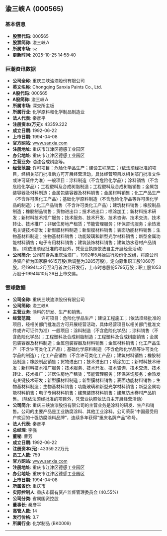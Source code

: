 ## 渝三峡Ａ (000565)

### 基本信息

- **股票代码**: 000565
- **股票简称**: 渝三峡Ａ
- **所属市场**: sz
- **更新时间**: 2025-10-25 14:58:40

### 巨潮资讯数据

- **公司全称**: 重庆三峡油漆股份有限公司
- **英文名称**: Chongqing Sanxia Paints Co., Ltd.
- **A股代码**: 000565
- **A股简称**: 渝三峡Ａ
- **所属市场**: 深交所主板
- **所属行业**: 化学原料和化学制品制造业
- **法人代表**: 秦彦平
- **注册资本(万元)**: 43359.222
- **成立日期**: 1992-06-22
- **上市日期**: 1994-04-08
- **官方网站**: www.sanxia.com
- **注册地址**: 重庆市江津区德感工业园区
- **办公地址**: 重庆市江津区德感工业园区
- **主营业务**: 油漆合成树脂等。
- **经营范围**: 许可项目：危险化学品生产；建设工程施工；（依法须经批准的项目，经相关部门批准后方可开展经营活动，具体经营项目以相关部门批准文件或许可证件为准）一般项目：涂料制造（不含危险化学品）；涂料销售（不含危险化学品）；工程塑料及合成树脂制造；工程塑料及合成树脂销售；金属包装容器及材料制造；金属包装容器及材料销售；金属材料销售；化工产品生产（不含许可类化工产品）；基础化学原料制造（不含危险化学品等许可类化学品的制造）；化工产品销售（不含许可类化工产品）；建筑材料销售；橡胶制品制造；橡胶制品销售；货物进出口；技术进出口；喷涂加工；新材料技术研发；新材料技术推广服务；技术服务、技术开发、技术咨询、技术交流、技术转让、技术推广；非居住房地产租赁；节能管理服务；环保咨询服务；余热发电关键技术研发；新型膜材料制造；新型膜材料销售；表面功能材料销售；生物基材料制造；生物基材料销售；功能玻璃和新型光学材料销售；新型金属功能材料销售；电子专用材料销售；建筑装饰材料销售；建筑防水卷材产品销售。（除依法须经批准的项目外，凭营业执照依法自主开展经营活动）
- **公司简介**: 公司前身系重庆油漆厂，1992年5月始进行股份化改组，将原公司净资产折为国家股4615万股(后调整为3285万股)，定向募集职工股1060万股，经1994年2月至3月首次公开发行，上市时总股份5795万股；职工股1053万股于1994年10月26日上市交易。

### 雪球数据

- **公司全称**: 重庆三峡油漆股份有限公司
- **公司简称**: 渝三峡A
- **主营业务**: 涂料的研发、生产和销售。
- **经营范围**: 　　许可项目：危险化学品生产；建设工程施工；（依法须经批准的项目，经相关部门批准后方可开展经营活动，具体经营项目以相关部门批准文件或许可证件为准）一般项目：涂料制造（不含危险化学品）；涂料销售（不含危险化学品）；工程塑料及合成树脂制造；工程塑料及合成树脂销售；金属包装容器及材料制造；金属包装容器及材料销售；金属材料销售；化工产品生产（不含许可类化工产品）；基础化学原料制造（不含危险化学品等许可类化学品的制造）；化工产品销售（不含许可类化工产品）；建筑材料销售；橡胶制品制造；橡胶制品销售；货物进出口；技术进出口；喷涂加工；新材料技术研发；新材料技术推广服务；技术服务、技术开发、技术咨询、技术交流、技术转让、技术推广；非居住房地产租赁；节能管理服务；环保咨询服务；余热发电关键技术研发；新型膜材料制造；新型膜材料销售；表面功能材料销售；生物基材料制造；生物基材料销售；功能玻璃和新型光学材料销售；新型金属功能材料销售；电子专用材料销售；建筑装饰材料销售；建筑防水卷材产品销售。（除依法须经批准的项目外，凭营业执照依法自主开展经营活动）
- **公司简介**: 重庆三峡油漆股份有限公司的主营业务是涂料的研发、生产和销售。公司的主要产品是工业防腐涂料、其他工业涂料。公司荣获“中国最受用户欢迎的十强防腐涂料品牌”，连续多年获得“重庆名牌产品”称号。
- **法人代表**: 秦彦平
- **总经理**: 李强
- **董秘**: 曹芳
- **成立日期**: 1992-06-22
- **注册资本(元)**: 43359.22万元
- **员工人数**: 759
- **官方网站**: www.sanxia.com
- **注册地址**: 重庆市江津区德感工业园区
- **办公地址**: 重庆市江津区德感工业园区
- **上市日期**: 1994-04-08
- **所属省份**: 重庆市
- **实际控制人**: 重庆市国有资产监督管理委员会 (40.55%)
- **公司分类**: 省属国资控股
- **董事长**: 秦彦平
- **高管人数**: 14
- **发行价格**: 3.7
- **所属行业**: 化学制品 (BK0009)

---